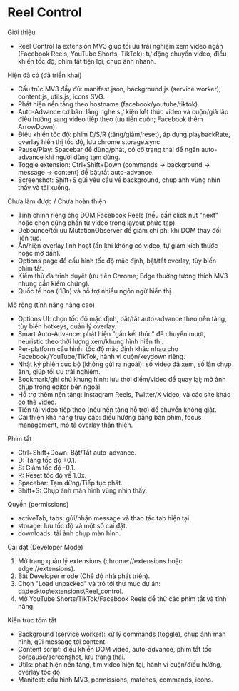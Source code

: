 # Reel Control

Giới thiệu
- Reel Control là extension MV3 giúp tối ưu trải nghiệm xem video ngắn (Facebook Reels, YouTube Shorts, TikTok): tự động chuyển video, điều khiển tốc độ, phím tắt tiện lợi, chụp ảnh nhanh.

Hiện đã có (đã triển khai)
- Cấu trúc MV3 đầy đủ: manifest.json, background.js (service worker), content.js, utils.js, icons SVG.
- Phát hiện nền tảng theo hostname (facebook/youtube/tiktok).
- Auto-Advance cơ bản: lắng nghe sự kiện kết thúc video và cuộn/giả lập điều hướng sang video tiếp theo (ưu tiên cuộn; Facebook thêm ArrowDown).
- Điều khiển tốc độ: phím D/S/R (tăng/giảm/reset), áp dụng playbackRate, overlay hiển thị tốc độ, lưu chrome.storage.sync.
- Pause/Play: Spacebar để dừng/phát, có cờ trạng thái để ngăn auto-advance khi người dùng tạm dừng.
- Toggle extension: Ctrl+Shift+Down (commands -> background -> message -> content) để bật/tắt auto-advance.
- Screenshot: Shift+S gửi yêu cầu về background, chụp ảnh vùng nhìn thấy và tải xuống.

Chưa làm được / Chưa hoàn thiện
- Tinh chỉnh riêng cho DOM Facebook Reels (nếu cần click nút "next" hoặc chọn đúng phần tử video trong layout phức tạp).
- Debounce/tối ưu MutationObserver để giảm chi phí khi DOM thay đổi liên tục.
- Ẩn/hiện overlay linh hoạt (ẩn khi không có video, tự giảm kích thước hoặc mờ dần).
- Options page để cấu hình tốc độ mặc định, bật/tắt overlay, tùy biến phím tắt.
- Kiểm thử đa trình duyệt (ưu tiên Chrome; Edge thường tương thích MV3 nhưng cần kiểm chứng).
- Quốc tế hóa (i18n) và hỗ trợ nhiều ngôn ngữ hiển thị.

Mở rộng (tính năng nâng cao)
- Options UI: chọn tốc độ mặc định, bật/tắt auto-advance theo nền tảng, tùy biến hotkeys, quản lý overlay.
- Smart Auto-Advance: phát hiện "gần kết thúc" để chuyển mượt, heuristic theo thời lượng xem/khung hình hiển thị.
- Per-platform cấu hình: tốc độ mặc định khác nhau cho Facebook/YouTube/TikTok, hành vi cuộn/keydown riêng.
- Nhật ký phiên cục bộ (không gửi ra ngoài): số video đã xem, số lần chụp ảnh, giúp tối ưu trải nghiệm.
- Bookmark/ghi chú khung hình: lưu thời điểm/video để quay lại; mở ảnh chụp trong editor bên ngoài.
- Hỗ trợ thêm nền tảng: Instagram Reels, Twitter/X video, và các site khác có thẻ video.
- Tiền tải video tiếp theo (nếu nền tảng hỗ trợ) để chuyển không giật.
- Cải thiện khả năng truy cập: điều hướng bằng bàn phím, focus management, mô tả overlay thân thiện.

Phím tắt
- Ctrl+Shift+Down: Bật/Tắt auto-advance.
- D: Tăng tốc độ +0.1.
- S: Giảm tốc độ -0.1.
- R: Reset tốc độ về 1.0x.
- Spacebar: Tạm dừng/Tiếp tục phát.
- Shift+S: Chụp ảnh màn hình vùng nhìn thấy.

Quyền (permissions)
- activeTab, tabs: gửi/nhận message và thao tác tab hiện tại.
- storage: lưu tốc độ và một số cài đặt.
- downloads: tải ảnh chụp màn hình.

Cài đặt (Developer Mode)
1) Mở trang quản lý extensions (chrome://extensions hoặc edge://extensions).
2) Bật Developer mode (Chế độ nhà phát triển).
3) Chọn "Load unpacked" và trỏ tới thư mục dự án: d:\desktop\extensions\Reel_control.
4) Mở YouTube Shorts/TikTok/Facebook Reels để thử các phím tắt và tính năng.

Kiến trúc tóm tắt
- Background (service worker): xử lý commands (toggle), chụp ảnh màn hình, gửi message tới content.
- Content script: điều khiển DOM video, auto-advance, phím tắt tốc độ/pause/screenshot, lưu trạng thái.
- Utils: phát hiện nền tảng, tìm video hiện tại, hành vi cuộn/điều hướng, overlay tốc độ.
- Manifest: cấu hình MV3, permissions, matches, commands, icons.